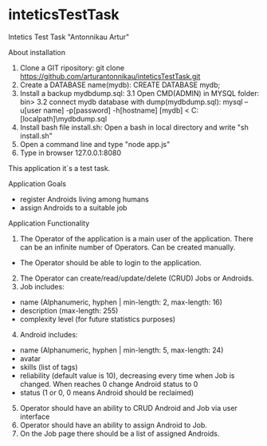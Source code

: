 # inteticsTestTask
Intetics Test Task "Antonnikau Artur"

About installation
1. Clone a GIT ripository: git clone https://github.com/arturantonnikau/inteticsTestTask.git
2. Create a DATABASE name(mydb): CREATE DATABASE mydb;
3. Install a backup mydbdump.sql: 
  3.1 Open CMD(ADMIN) in MYSQL folder: bin>
  3.2 connect mydb database with dump(mydbdump.sql): mysql –u[user name] -p[password] -h[hostname] [mydb] < C:\[localpath]\mydbdump.sql
4. Install bash file install.sh: Open a bash in local directory and write "sh install.sh"
5. Open a command line and type "node app.js"
6. Type in browser 127.0.0.1:8080



This application it`s a test task. 

Application Goals
- register Androids living among humans
- assign Androids to a suitable job

Application Functionality
1. The Operator of the application is a main user of the application. There can be an
infinite number of Operators. Can be created manually.
- The Operator should be able to login to the application.
2. The Operator can create/read/update/delete (CRUD) Jobs or Androids.
3. Job includes:
- name (Alphanumeric, hyphen | min-length: 2, max-length: 16)
- description (max-length: 255)
- complexity level (for future statistics purposes)
4. Android includes:
- name (Alphanumeric, hyphen | min-length: 5, max-length: 24)
- avatar
- skills (list of tags)
- reliability (default value is 10), decreasing every time when Job is changed.
When reaches 0 change Android status to 0
- status (1 or 0, 0 means Android should be reclaimed)
5. Operator should have an ability to CRUD Android and Job via user interface
6. Operator should have an ability to assign Android to Job.
7. On the Job page there should be a list of assigned Androids.
